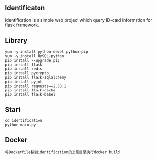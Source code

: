 ## Identificaton
identification is a simple web project which query ID-card information for flask framework.

## Library
    yum -y install python-devel python-pip
    yum -y install MySQL-python
    pip install --upgrade pip 
    pip install flask 
    pip install redis 
    pip install pycrypto 
    pip install flask-sqlalchemy 
    pip install pyjwt 
    pip install requests==2.18.1 
    pip install flask-cache
    pip install flask-babel

## Start
    cd identification
    python main.py

## Docker
    将Dockerfile移到identification的上层目录执行docker build